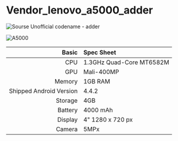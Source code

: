 # Vendor_lenovo_a5000_adder
![Sourse](https://www.resourcespace.com/knowledge-base/img/knowledge-base/open-source.png)
Unofficial codename - adder

![A5000](http://www.pinoytechnoguide.com/wp-content/uploads/2015/02/Lenovo-A5000.png)

Basic   | Spec Sheet
-------:|:-------------------------
CPU     | 1.3GHz Quad-Core MT6582M
GPU     | Mali-400MP
Memory  | 1GB RAM
Shipped Android Version | 4.4.2
Storage | 4GB
Battery | 4000 mAh
Display | 4" 1280 x 720 px
Camera  | 5MPx
